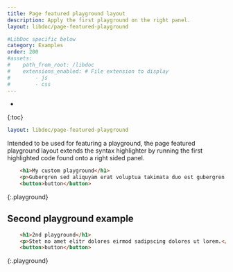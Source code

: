```yaml
---
title: Page featured playground layout
description: Apply the first playground on the right panel.
layout: libdoc/page-featured-playground

#LibDoc specific below
category: Examples
order: 200
#assets:
#    path_from_root: /libdoc
#    extensions_enabled: # File extension to display
#        - js
#        - css
---
```

* 
{:toc}

```yaml
layout: libdoc/page-featured-playground
```

Intended to be used for featuring a playground, the page featured playground layout extends the syntax highlighter by running the first highlighted code found onto a right sided panel.

```html
    <h1>My custom playground</h1>
    <p>Gubergren sed aliquyam erat voluptua takimata duo est gubergren dolores.</p>
    <button>button</button>
```
{:.playground}

## Second playground example

```html
    <h1>2nd playground</h1>
    <p>Stet no amet elitr dolores eirmod sadipscing dolores ut lorem.</p>
    <button>button</button>
```
{:.playground}
